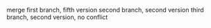merge
first branch, fifth version
second branch, second version
third branch, second version, no conflict
